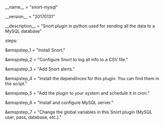 <p>__name__ = "snort-mysql"</p>
<p>__version__ = "20170131"</p>
<p>__description__ = "Snort plugin in python used for sending all the data to a MySQL database"</p>
<p>steps:</p>
<p>&emspstep_1 = "Install Snort."</p>
<p>&emspstep_2 = "Configure Snort to log all info to a CSV file."</p>
<p>&emspstep_3 = "Add Snort alerts."</p>
<p>&emspstep_4 = "Install the dependinces for this plugin. You can find them in the script."</p>
<p>&emspstep_5 = "Add the plugin to your system and schedule it in cron."</p>
<p>&emspstep_6 = "Install and configure MySQL server."</p>
<p>&emspstep_7 = "Change the global variables in this Snort plugin (MySQL user, pass, database, etc.)."</p>
